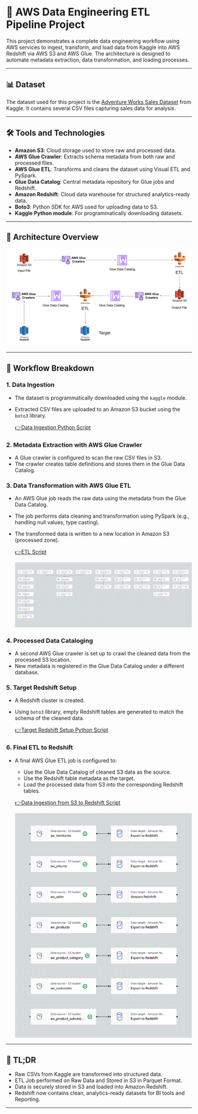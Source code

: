 # 🧱 AWS Data Engineering ETL Pipeline Project

This project demonstrates a complete data engineering workflow using AWS services to ingest, transform, and load data from Kaggle into AWS Redshift via AWS S3 and AWS Glue. The architecture is designed to automate metadata extraction, data transformation, and loading processes.

---

## 📊 Dataset

The dataset used for this project is the [Adventure Works Sales Dataset](https://www.kaggle.com/datasets/ukveteran/adventure-works) from Kaggle. It contains several CSV files capturing sales data for analysis.

---



## 🛠️ Tools and Technologies

- **Amazon S3**: Cloud storage used to store raw and processed data.
- **AWS Glue Crawler**: Extracts schema metadata from both raw and processed files.
- **AWS Glue ETL**: Transforms and cleans the dataset using Visual ETL and  PySpark.
- **Glue Data Catalog**: Central metadata repository for Glue jobs and Redshift.
- **Amazon Redshift**: Cloud data warehouse for structured analytics-ready data.
- **Boto3**: Python SDK for AWS used for uploading data to S3.
- **Kaggle Python module**: For programmatically downloading datasets.

---

## 🧩 Architecture Overview

![Data Architecture](Diagrams/Data_Architecture.png)

---

## 🔄 Workflow Breakdown

### 1. Data Ingestion

- The dataset is programmatically downloaded using the `kaggle` module.
- Extracted CSV files are uploaded to an Amazon S3 bucket using the `boto3` library.

  [👉Data Ingestion Python Script](Scripts/Kaggle_to_S3_using_boto3.ipynb)

### 2. Metadata Extraction with AWS Glue Crawler

- A Glue crawler is configured to scan the raw CSV files in S3.
- The crawler creates table definitions and stores them in the Glue Data Catalog.

### 3. Data Transformation with AWS Glue ETL

- An AWS Glue job reads the raw data using the metadata from the Glue Data Catalog.
- The job performs data cleaning and transformation using PySpark (e.g., handling null values, type casting).
- The transformed data is written to a new location in Amazon S3 (processed zone).

  [👉ETL Script](Scripts/AW_ETL_Job.ipynb)

  ![ETL Diagram](Diagrams/ETL_Diagram.png)

### 4. Processed Data Cataloging

- A second AWS Glue crawler is set up to crawl the cleaned data from the processed S3 location.
- New metadata is registered in the Glue Data Catalog under a different database.

### 5. Target Redshift Setup

- A Redshift cluster is created.
- Using `boto3` library, empty Redshift tables are generated to match the schema of the cleaned data.

  [👉Target Redshift Setup Python Script](Scripts/Redshift_Table_Creation_ETL_Job.ipynb)

### 6. Final ETL to Redshift

- A final AWS Glue ETL job is configured to:
  - Use the Glue Data Catalog of cleaned S3 data as the source.
  - Use the Redshift table metadata as the target.
  - Load the processed data from S3 into the corresponding Redshift tables.

  [👉Data Ingestion from S3 to Redshift Script](Scripts/Load_From_S3_to_Redshift_ETL_Job.ipynb)

  ![Load Data from S3 to Redshift]( Diagrams/Load_From_S3_to_Redshift_ETL_Job.png)

---

## 🎯 TL;DR

- Raw CSVs from Kaggle are transformed into structured data.
- ETL Job performed on Raw Data and Stored in S3 in Parquet Format.
- Data is securely stored in S3 and loaded into Amazon Redshift.
- Redshift now contains clean, analytics-ready datasets for BI tools and Reporting.

---